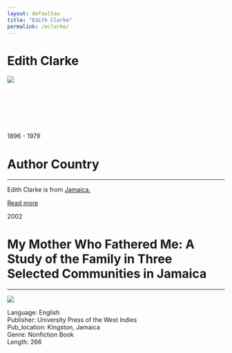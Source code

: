 ```yaml
---
layout: defaultau
title: "Edith Clarke"
permalink: /eclarke/
---
```

<!-- partial:index.partial.html -->
<div class="content">
    <h1>Edith Clarke</h1>
    <div class="quote">
        <div><img src="https://globalsocialtheory.org/wp-content/uploads/2019/07/Edith-Clarke-2.jpg.png" class="logo"></div>
    </div>
    <div class="timeline">
        <div style="padding-bottom:100px;"></div>
        <div class="block">
            <div class="date right"><p class="right"> 1896 - 1979 </p></div>
            <div class="dot"></div>
            <div class="left first">
              <div class="author_country">
                <h1>Author Country</h1><hr>
            <div class="aclocation"><p>Edith Clarke is from <a href="{{ site.baseurl }}/4">Jamaica.</a></p></div>
                <div class="acreadmore"><a href="https://en.wikipedia.org/wiki/Edith_Clarke_(anthropologist)" target="_blank">Read more</a></div>
            </div>
            </div>
        </div>
        <div class="block">
            <div class="date left"><p class="left">2002</p></div>
            <div class="dot"></div>
            <div class="right hide">
                <h1>My Mother Who Fathered Me: A Study of the Family in Three Selected Communities in Jamaica</h1><hr>
                <p><img src="https://images-na.ssl-images-amazon.com/images/I/513xn7jO8vL._SY291_BO1,204,203,200_QL40_FMwebp_.jpg"></p>
                <p>
                Language: English <br/>
                Publisher: University Press of the West Indies			 <br/>
                Pub_location: Kingston, Jamaica <br/>
                Genre: Nonfiction Book <br/>
                Length: 266 <br/>                </p>
            </div>
        </div>
</div>
  <!-- partial -->
<script src='https://cdnjs.cloudflare.com/ajax/libs/jquery/3.1.1/jquery.min.js'></script><script  src="{{ site.baseurl }}/assets/js/authorscript.js"></script>